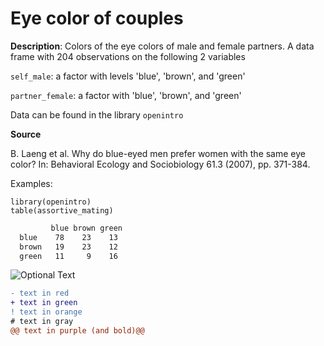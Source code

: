 # Eye color of couples

**Description**: Colors of the eye colors of male and female partners. A data frame with 204 observations on the following 2 variables

`self_male`: a factor with levels 'blue', 'brown', and 'green'

`partner_female`: a factor with 'blue', 'brown', and 'green'

Data can be found in the library ``openintro``

**Source**

B. Laeng et al. Why do blue-eyed men prefer women with the same eye color? In: Behavioral Ecology and Sociobiology 61.3 (2007), pp. 371-384.

Examples:

```{r}
library(openintro)
table(assortive_mating)
```
         
```diff
         blue brown green
  blue    78    23    13
  brown   19    23    12
  green   11     9    16
```
![Optional Text](../master/myFolder/image.png)

```diff
- text in red
+ text in green
! text in orange
# text in gray
@@ text in purple (and bold)@@
```
